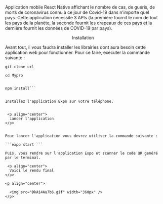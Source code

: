

Application mobile React Native affichant le nombre de cas, de guéris, de morts de coronavirus connu à ce jour de Covid-19 dans n'importe quel pays. Cette application nécessite 3 APIs (la première fournit le nom de tout les pays de la planète, la seconde fournit les drapeaux de ces pays et la dernière fournit les données de COVID-19 par pays).

 <p align="center">
  Installation
</p>


Avant tout, il vous faudra installer les librairies dont aura besoin cette application web pour fonctionner.
Pour ce faire, executer la commande suivante :

```git clone url```

```cd Mypro```

```npm i -g expo-cli

npm install```


Installez l'application Expo sur votre téléphone.


 <p align="center">
  Lancer l'application
</p>


Pour lancer l'application vous devrez utiliser la commande suivante :

```expo start ```

Puis, vous rendre sur l'application Expo et scanner le code QR genéré par le terminal.

 <p align="center">
  Voici le rendu final
</p>

<p align="center">
  
  <img src="DkAi4Au7b6.gif" width="360px" />
</p>
